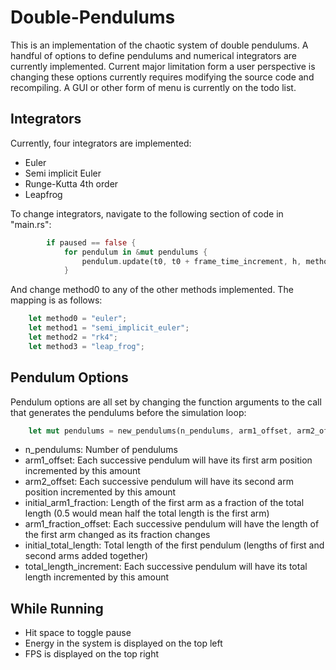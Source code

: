 # Double-Pendulums

This is an implementation of the chaotic system of double pendulums. A handful of options to define pendulums and numerical integrators are currently implemented. Current major limitation form a user perspective is changing these options currently requires modifying the source code and recompiling. A GUI or other form of menu is currently on the todo list.

## Integrators

Currently, four integrators are implemented:

- Euler
- Semi implicit Euler
- Runge-Kutta 4th order
- Leapfrog

To change integrators, navigate to the following section of code in "main.rs":

```rust
        if paused == false {
            for pendulum in &mut pendulums {
                pendulum.update(t0, t0 + frame_time_increment, h, method0);
            }
```

And change method0 to any of the other methods implemented. The mapping is as follows:

```rust
    let method0 = "euler";
    let method1 = "semi_implicit_euler";
    let method2 = "rk4";
    let method3 = "leap_frog";
```

## Pendulum Options

Pendulum options are all set by changing the function arguments to the call that generates the pendulums before the simulation loop:

```rust
    let mut pendulums = new_pendulums(n_pendulums, arm1_offset, arm2_offset, initial_arm1_fraction, arm1_fraction_offset, inital_total_length, total_length_increment);
```

- n_pendulums: Number of pendulums
- arm1_offset: Each successive pendulum will have its first arm position incremented by this amount
- arm2_offset: Each successive pendulum will have its second arm position incremented by this amount
- initial_arm1_fraction: Length of the first arm as a fraction of the total length (0.5 would mean half the total length is the first arm)
- arm1_fraction_offset: Each successive pendulum will have the length of the first arm changed as its fraction changes
- initial_total_length: Total length of the first pendulum (lengths of first and second arms added together)
- total_length_increment: Each successive pendulum will have its total length incremented by this amount

## While Running

- Hit space to toggle pause
- Energy in the system is displayed on the top left
- FPS is displayed on the top right
